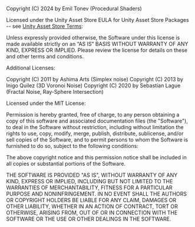 ﻿Copyright (C) 2024 by Emil Tonev (Procedural Shaders)

Licensed under the Unity Asset Store EULA for Unity Asset Store Packages
-- see [Unity Asset Store Terms](https://unity.com/legal/as-terms):

Unless expressly provided otherwise, the Software under this license is made
available strictly on an “AS IS” BASIS WITHOUT WARRANTY OF ANY KIND, EXPRESS
OR IMPLIED. Please review the license for details on these and other terms and
conditions.

Additional Licenses:

Copyright (C) 2011 by Ashima Arts (Simplex noise)
Copyright (C) 2013 by Inigo Quilez (3D Voronoi Noise)
Copyright (C) 2020 by Sebastian Lague (Fractal Noise, Ray-Sphere Intersection)

Licensed under the MIT License:

Permission is hereby granted, free of charge, to any person obtaining a copy
of this software and associated documentation files (the "Software"), to deal
in the Software without restriction, including without limitation the rights
to use, copy, modify, merge, publish, distribute, sublicense, and/or sell
copies of the Software, and to permit persons to whom the Software is
furnished to do so, subject to the following conditions:

The above copyright notice and this permission notice shall be included in all
copies or substantial portions of the Software.

THE SOFTWARE IS PROVIDED "AS IS", WITHOUT WARRANTY OF ANY KIND, EXPRESS OR
IMPLIED, INCLUDING BUT NOT LIMITED TO THE WARRANTIES OF MERCHANTABILITY,
FITNESS FOR A PARTICULAR PURPOSE AND NONINFRINGEMENT. IN NO EVENT SHALL THE
AUTHORS OR COPYRIGHT HOLDERS BE LIABLE FOR ANY CLAIM, DAMAGES OR OTHER
LIABILITY, WHETHER IN AN ACTION OF CONTRACT, TORT OR OTHERWISE, ARISING FROM,
OUT OF OR IN CONNECTION WITH THE SOFTWARE OR THE USE OR OTHER DEALINGS IN THE
SOFTWARE.